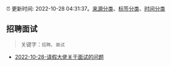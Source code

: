 :alarm_clock: 更新时间: 2022-10-28 04:31:37。[来源分类](../README.md)、[标签分类](../TAGS.md)、[时间分类](../TIMELINE.md)

## 招聘面试


> 关键字：`招聘`、`面试`



- [2022-10-28-请假大佬关于面试的问题](https://www.v2ex.com/t/890661) 